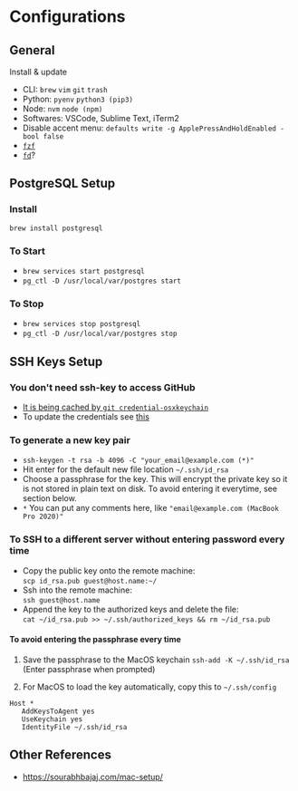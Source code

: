 # Configurations

## General
Install & update
- CLI: `brew` `vim` `git` `trash`
- Python: `pyenv` `python3 (pip3)`
- Node: `nvm` `node (npm)`
- Softwares: VSCode, Sublime Text, iTerm2
- Disable accent menu: `defaults write -g ApplePressAndHoldEnabled -bool false`
- [`fzf`](https://github.com/junegunn/fzf)
- [`fd`](https://github.com/sharkdp/fd)?

## PostgreSQL Setup

### Install
`brew install postgresql`

### To Start
- `brew services start postgresql`
- `pg_ctl -D /usr/local/var/postgres start`

### To Stop
- `brew services stop postgresql`
- `pg_ctl -D /usr/local/var/postgres stop`



## SSH Keys Setup

### You don't need ssh-key to access GitHub
- [It is being cached by `git credential-osxkeychain`](https://help.github.com/en/github/using-git/caching-your-github-password-in-git)
- To update the credentials see [this](https://help.github.com/en/github/using-git/updating-credentials-from-the-osx-keychain)


### To generate a new key pair
- `ssh-keygen -t rsa -b 4096 -C "your_email@example.com (*)"`
- Hit enter for the default new file location `~/.ssh/id_rsa`
- Choose a passphrase for the key. This will encrypt the private key so it is not stored in plain text on disk. To avoid entering it everytime, see section below.
- `*` You can put any comments here, like `"email@example.com (MacBook Pro 2020)"`

### To SSH to a different server without entering password every time
- Copy the public key onto the remote machine:  
`scp id_rsa.pub guest@host.name:~/`
- Ssh into the remote machine:  
`ssh guest@host.name`
- Append the key to the authorized keys and delete the file:  
`cat ~/id_rsa.pub >> ~/.ssh/authorized_keys && rm ~/id_rsa.pub`


#### To avoid entering the passphrase every time
1. Save the passphrase to the MacOS keychain
`ssh-add -K ~/.ssh/id_rsa` (Enter passphrase when prompted)

2. For MacOS to load the key automatically, copy this to `~/.ssh/config`
```
Host *
   AddKeysToAgent yes
   UseKeychain yes
   IdentityFile ~/.ssh/id_rsa
```


## Other References
- https://sourabhbajaj.com/mac-setup/
